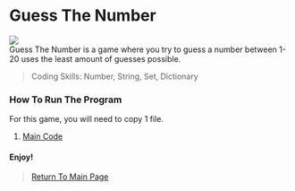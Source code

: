 # Guess The Number
<img src="https://www.rd.com/wp-content/uploads/2017/10/01-Can-You-Guess-the-Highest-Number-Anyone-Has-Ever-Counted-To--760x506.jpg">
<br>Guess The Number is a game where you try to guess a number between 1-20 uses the least amount of guesses possible.<br>

> Coding Skills: Number, String, Set, Dictionary<br>

### How To Run The Program
For this game, you will need to copy 1 file.<br>
   1. <a href="https://github.com/Theresiap/Personal-Project/blob/master/GuessTheNumber/Main.md">Main Code</a>

#### Enjoy!
>  <a href="https://theresiap.github.io/Personal-Project/">Return To Main Page</a>
